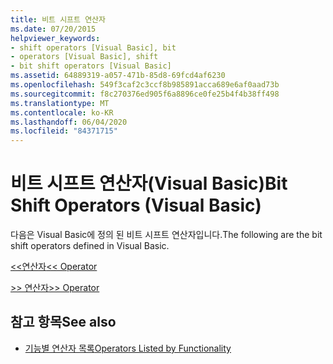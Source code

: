 ```yaml
---
title: 비트 시프트 연산자
ms.date: 07/20/2015
helpviewer_keywords:
- shift operators [Visual Basic], bit
- operators [Visual Basic], shift
- bit shift operators [Visual Basic]
ms.assetid: 64889319-a057-471b-85d8-69fcd4af6230
ms.openlocfilehash: 549f3caf2c3ccf8b985891acca689e6af0aad73b
ms.sourcegitcommit: f8c270376ed905f6a8896ce0fe25b4f4b38ff498
ms.translationtype: MT
ms.contentlocale: ko-KR
ms.lasthandoff: 06/04/2020
ms.locfileid: "84371715"
---
```

# <a name="bit-shift-operators-visual-basic"></a><span data-ttu-id="49156-102">비트 시프트 연산자(Visual Basic)</span><span class="sxs-lookup"><span data-stu-id="49156-102">Bit Shift Operators (Visual Basic)</span></span>
<span data-ttu-id="49156-103">다음은 Visual Basic에 정의 된 비트 시프트 연산자입니다.</span><span class="sxs-lookup"><span data-stu-id="49156-103">The following are the bit shift operators defined in Visual Basic.</span></span>  
  
 [<span data-ttu-id="49156-104"><\<연산자</span><span class="sxs-lookup"><span data-stu-id="49156-104"><\< Operator</span></span>](left-shift-operator.md)  
  
 [<span data-ttu-id="49156-105">>> 연산자</span><span class="sxs-lookup"><span data-stu-id="49156-105">>> Operator</span></span>](right-shift-operator.md)  
  
## <a name="see-also"></a><span data-ttu-id="49156-106">참고 항목</span><span class="sxs-lookup"><span data-stu-id="49156-106">See also</span></span>

- [<span data-ttu-id="49156-107">기능별 연산자 목록</span><span class="sxs-lookup"><span data-stu-id="49156-107">Operators Listed by Functionality</span></span>](operators-listed-by-functionality.md)
